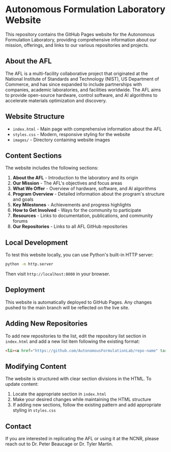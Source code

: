 # Autonomous Formulation Laboratory Website

This repository contains the GitHub Pages website for the Autonomous Formulation Laboratory, providing comprehensive information about our mission, offerings, and links to our various repositories and projects.

## About the AFL

The AFL is a multi-facility collaborative project that originated at the National Institute of Standards and Technology (NIST), US Department of Commerce, and has since expanded to include partnerships with companies, academic laboratories, and facilities worldwide. The AFL aims to provide open-source hardware, control software, and AI algorithms to accelerate materials optimization and discovery.

## Website Structure

- `index.html` - Main page with comprehensive information about the AFL
- `styles.css` - Modern, responsive styling for the website
- `images/` - Directory containing website images

## Content Sections

The website includes the following sections:

1. **About the AFL** - Introduction to the laboratory and its origin
2. **Our Mission** - The AFL's objectives and focus areas
3. **What We Offer** - Overview of hardware, software, and AI algorithms
4. **Program Overview** - Detailed information about the program's structure and goals
5. **Key Milestones** - Achievements and progress highlights
6. **How to Get Involved** - Ways for the community to participate
7. **Resources** - Links to documentation, publications, and community forums
8. **Our Repositories** - Links to all AFL GitHub repositories

## Local Development

To test this website locally, you can use Python's built-in HTTP server:

```bash
python -m http.server
```

Then visit `http://localhost:8000` in your browser.

## Deployment

This website is automatically deployed to GitHub Pages. Any changes pushed to the main branch will be reflected on the live site.

## Adding New Repositories

To add new repositories to the list, edit the repository list section in `index.html` and add a new list item following the existing format:

```html
<li><a href="https://github.com/AutonomousFormulationLab/repo-name" target="_blank">Repo-name</a> - Description of the repository</li>
```

## Modifying Content

The website is structured with clear section divisions in the HTML. To update content:

1. Locate the appropriate section in `index.html`
2. Make your desired changes while maintaining the HTML structure
3. If adding new sections, follow the existing pattern and add appropriate styling in `styles.css`

## Contact

If you are interested in replicating the AFL or using it at the NCNR, please reach out to Dr. Peter Beaucage or Dr. Tyler Martin.

